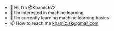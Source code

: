 - 👋 Hi, I’m @Khamic672
- 👀 I’m interested in machine learning
- 🌱 I’m currently learning machine learning basics
- 📫 How to reach me khamic.sk@gmail.com 


<!---
Khamic672/Khamic672 is a ✨ special ✨ repository because its `README.md` (this file) appears on your GitHub profile.
You can click the Preview link to take a look at your changes.
--->
